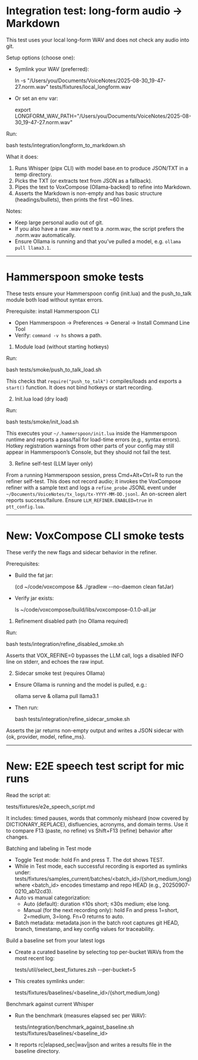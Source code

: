 # Integration test: long-form audio → Markdown

This test uses your local long-form WAV and does not check any audio into git.

Setup options (choose one):
- Symlink your WAV (preferred):

  ln -s "/Users/you/Documents/VoiceNotes/2025-08-30_19-47-27.norm.wav" tests/fixtures/local_longform.wav

- Or set an env var:

  export LONGFORM_WAV_PATH="/Users/you/Documents/VoiceNotes/2025-08-30_19-47-27.norm.wav"

Run:

  bash tests/integration/longform_to_markdown.sh

What it does:
1) Runs Whisper (pipx CLI) with model base.en to produce JSON/TXT in a temp directory.
2) Picks the TXT (or extracts text from JSON as a fallback).
3) Pipes the text to VoxCompose (Ollama-backed) to refine into Markdown.
4) Asserts the Markdown is non-empty and has basic structure (headings/bullets), then prints the first ~60 lines.

Notes:
- Keep large personal audio out of git.
- If you also have a raw .wav next to a .norm.wav, the script prefers the .norm.wav automatically.
- Ensure Ollama is running and that you’ve pulled a model, e.g. `ollama pull llama3.1`.

---

# Hammerspoon smoke tests

These tests ensure your Hammerspoon config (init.lua) and the push_to_talk module both load without syntax errors.

Prerequisite: install Hammerspoon CLI
- Open Hammerspoon → Preferences → General → Install Command Line Tool
- Verify: `command -v hs` shows a path.

1) Module load (without starting hotkeys)

Run:

  bash tests/smoke/push_to_talk_load.sh

This checks that `require("push_to_talk")` compiles/loads and exports a `start()` function. It does not bind hotkeys or start recording.

2) Init.lua load (dry load)

Run:

  bash tests/smoke/init_load.sh

This executes your `~/.hammerspoon/init.lua` inside the Hammerspoon runtime and reports a pass/fail for load-time errors (e.g., syntax errors). Hotkey registration warnings from other parts of your config may still appear in Hammerspoon’s Console, but they should not fail the test.

3) Refine self-test (LLM layer only)

From a running Hammerspoon session, press Cmd+Alt+Ctrl+R to run the refiner self-test. This does not record audio; it invokes the VoxCompose refiner with a sample text and logs a `refine_probe` JSONL event under `~/Documents/VoiceNotes/tx_logs/tx-YYYY-MM-DD.jsonl`. An on-screen alert reports success/failure. Ensure `LLM_REFINER.ENABLED=true` in `ptt_config.lua`.

---

# New: VoxCompose CLI smoke tests

These verify the new flags and sidecar behavior in the refiner.

Prerequisites:
- Build the fat jar:

  (cd ~/code/voxcompose && ./gradlew --no-daemon clean fatJar)

- Verify jar exists:

  ls ~/code/voxcompose/build/libs/voxcompose-0.1.0-all.jar

1) Refinement disabled path (no Ollama required)

Run:

  bash tests/integration/refine_disabled_smoke.sh

Asserts that VOX_REFINE=0 bypasses the LLM call, logs a disabled INFO line on stderr, and echoes the raw input.

2) Sidecar smoke test (requires Ollama)

- Ensure Ollama is running and the model is pulled, e.g.:

  ollama serve &
  ollama pull llama3.1

- Then run:

  bash tests/integration/refine_sidecar_smoke.sh

Asserts the jar returns non-empty output and writes a JSON sidecar with {ok, provider, model, refine_ms}.

---

# New: E2E speech test script for mic runs

Read the script at:

  tests/fixtures/e2e_speech_script.md

It includes: timed pauses, words that commonly misheard (now covered by DICTIONARY_REPLACE), disfluencies, acronyms, and domain terms. Use it to compare F13 (paste, no refine) vs Shift+F13 (refine) behavior after changes.

Batching and labeling in Test mode
- Toggle Test mode: hold Fn and press T. The dot shows TEST.
- While in Test mode, each successful recording is exported as symlinks under:
  tests/fixtures/samples_current/batches/<batch_id>/{short,medium,long}
  where <batch_id> encodes timestamp and repo HEAD (e.g., 20250907-0210_ab12cd3).
- Auto vs manual categorization:
  - Auto (default): duration ≤10s short; ≤30s medium; else long.
  - Manual (for the next recording only): hold Fn and press 1=short, 2=medium, 3=long. Fn+0 returns to auto.
- Batch metadata: metadata.json in the batch root captures git HEAD, branch, timestamp, and key config values for traceability.

Build a baseline set from your latest logs
- Create a curated baseline by selecting top per-bucket WAVs from the most recent log:

  tests/util/select_best_fixtures.zsh --per-bucket=5

- This creates symlinks under:

  tests/fixtures/baselines/<baseline_id>/{short,medium,long}

Benchmark against current Whisper
- Run the benchmark (measures elapsed sec per WAV):

  tests/integration/benchmark_against_baseline.sh tests/fixtures/baselines/<baseline_id>

- It reports rc|elapsed_sec|wav|json and writes a results file in the baseline directory.

